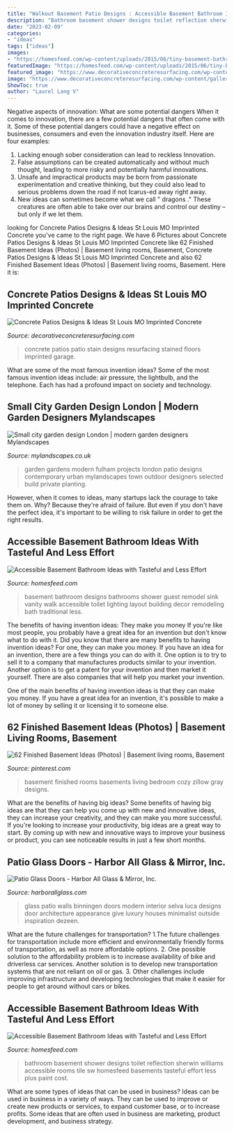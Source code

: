 ```yaml
---
title: "Walkout Basement Patio Designs : Accessible Basement Bathroom Ideas With Tasteful And Less Effort"
description: "Bathroom basement shower designs toilet reflection sherwin williams accessible rooms tile sw homesfeed basements tasteful effort less plus paint cost"
date: "2023-02-09"
categories:
- "ideas"
tags: ["ideas"]
images:
- "https://homesfeed.com/wp-content/uploads/2015/06/tiny-basement-bathroom-ideas-with-walk-in-shower-and-toilet-plus-vanity-units-with-granite-countertop-and-sink-plus-mirror-and-wall-scones.jpg"
featuredImage: "https://homesfeed.com/wp-content/uploads/2015/06/tiny-basement-bathroom-ideas-with-walk-in-shower-and-toilet-plus-vanity-units-with-granite-countertop-and-sink-plus-mirror-and-wall-scones.jpg"
featured_image: "https://www.decorativeconcreteresurfacing.com/wp-content/gallery/patio/concrete-patio-ideas-stlouis.jpg"
image: "https://www.decorativeconcreteresurfacing.com/wp-content/gallery/patio/concrete-patio-ideas-stlouis.jpg"
ShowToc: true
author: "Laurel Lang V"
---
```



Negative aspects of innovation: What are some potential dangers
When it comes to innovation, there are a few potential dangers that often come with it. Some of these potential dangers could have a negative effect on businesses, consumers and even the innovation industry itself. Here are four examples:
1. Lacking enough sober consideration can lead to reckless Innovation.
2. False assumptions can be created automatically and without much thought, leading to more risky and potentially harmful innovations.
3. Unsafe and impractical products may be born from passionate experimentation and creative thinking, but they could also lead to serious problems down the road if not Icarus-ed away right away. 
4. New ideas can sometimes become what we call " dragons ." These creatures are often able to take over our brains and control our destiny – but only if we let them.

	

		
looking for Concrete Patios Designs &amp; Ideas St Louis MO Imprinted Concrete you've came to the right page. We have 6 Pictures about Concrete Patios Designs &amp; Ideas St Louis MO Imprinted Concrete like 62 Finished Basement Ideas (Photos) | Basement living rooms, Basement, Concrete Patios Designs &amp; Ideas St Louis MO Imprinted Concrete and also 62 Finished Basement Ideas (Photos) | Basement living rooms, Basement. Here it is:
		
    
## Concrete Patios Designs &amp; Ideas St Louis MO Imprinted Concrete

<img loading=lazy src="https://www.decorativeconcreteresurfacing.com/wp-content/gallery/patio/concrete-patio-ideas-stlouis.jpg" onerror="this.onerror=null;this.src='https://tse3.mm.bing.net/th?id=OIP.BmReXEJQsEnadr7x5c4B3AHaJ4&amp;pid=15.1';" alt="Concrete Patios Designs &amp; Ideas St Louis MO Imprinted Concrete">

_Source: decorativeconcreteresurfacing.com_

>concrete patios patio stain designs resurfacing stained floors imprinted garage. 

	

What are some of the most famous invention ideas?
Some of the most famous invention ideas include: air pressure, the lightbulb, and the telephone. Each has had a profound impact on society and technology.

    
## Small City Garden Design London | Modern Garden Designers Mylandscapes

<img loading=lazy src="https://www.mylandscapes.co.uk/cards/sm.jpg" onerror="this.onerror=null;this.src='https://tse3.mm.bing.net/th?id=OIP.2quyRik06-Ckx9oaEn0bkwHaEo&amp;pid=15.1';" alt="Small city garden design London | modern garden designers Mylandscapes">

_Source: mylandscapes.co.uk_

>garden gardens modern fulham projects london patio designs contemporary urban mylandscapes town outdoor designers selected build private planting. 

	

However, when it comes to ideas, many startups lack the courage to take them on. Why? Because they're afraid of failure. But even if you don't have the perfect idea, it's important to be willing to risk failure in order to get the right results.

    
## Accessible Basement Bathroom Ideas With Tasteful And Less Effort

<img loading=lazy src="https://homesfeed.com/wp-content/uploads/2015/06/tiny-basement-bathroom-ideas-with-walk-in-shower-and-toilet-plus-vanity-units-with-granite-countertop-and-sink-plus-mirror-and-wall-scones.jpg" onerror="this.onerror=null;this.src='https://tse1.mm.bing.net/th?id=OIP.cAYBi1T_WN9i1JHT-Hz_gAHaJ4&amp;pid=15.1';" alt="Accessible Basement Bathroom Ideas with Tasteful and Less Effort">

_Source: homesfeed.com_

>basement bathroom designs bathrooms shower guest remodel sink vanity walk accessible toilet lighting layout building decor remodeling bath traditional less. 

	

The benefits of having invention ideas: They make you money
If you're like most people, you probably have a great idea for an invention but don't know what to do with it. Did you know that there are many benefits to having invention ideas? For one, they can make you money.
If you have an idea for an invention, there are a few things you can do with it. One option is to try to sell it to a company that manufactures products similar to your invention. Another option is to get a patent for your invention and then market it yourself. There are also companies that will help you market your invention.

One of the main benefits of having invention ideas is that they can make you money. If you have a great idea for an invention, it's possible to make a lot of money by selling it or licensing it to someone else.

    
## 62 Finished Basement Ideas (Photos) | Basement Living Rooms, Basement

<img loading=lazy src="https://i.pinimg.com/736x/3b/46/47/3b464795422db4916fe7e677f8b0a4b9.jpg" onerror="this.onerror=null;this.src='https://tse4.mm.bing.net/th?id=OIP.XkwJzdOO9mZGKbtlE0lvSQHaE8&amp;pid=15.1';" alt="62 Finished Basement Ideas (Photos) | Basement living rooms, Basement">

_Source: pinterest.com_

>basement finished rooms basements living bedroom cozy zillow gray designs. 

	

What are the benefits of having big ideas?
Some benefits of having big ideas are that they can help you come up with new and innovative ideas, they can increase your creativity, and they can make you more successful. If you're looking to increase your productivity, big ideas are a great way to start. By coming up with new and innovative ways to improve your business or product, you can see noticeable results in just a few short months.

    
## Patio Glass Doors - Harbor All Glass &amp; Mirror, Inc.

<img loading=lazy src="https://harborallglass.com/wp-content/uploads/2013/07/1313.jpg" onerror="this.onerror=null;this.src='https://tse2.mm.bing.net/th?id=OIP.UUhG-8azZCeV7IsqMeBCDAHaFy&amp;pid=15.1';" alt="Patio Glass Doors - Harbor All Glass &amp; Mirror, Inc.">

_Source: harborallglass.com_

>glass patio walls binningen doors modern interior selva luca designs door architecture appearance give luxury houses minimalist outside inspiration dezeen. 

	

What are the future challenges for transportation?
1.The future challenges for transportation include more efficient and environmentally friendly forms of transportation, as well as more affordable options. 
2. One possible solution to the affordability problem is to increase availability of bike and driverless car services. Another solution is to develop new transportation systems that are not reliant on oil or gas. 
3. Other challenges include improving infrastructure and developing technologies that make it easier for people to get around without cars or bikes.

    
## Accessible Basement Bathroom Ideas With Tasteful And Less Effort

<img loading=lazy src="https://homesfeed.com/wp-content/uploads/2015/06/basement-bathroom-ideas-with-glass-walk-in-shower-and-toilet-plus-sinks-and-storage-and-picture-plus-tile-floor.jpg" onerror="this.onerror=null;this.src='https://tse3.mm.bing.net/th?id=OIP.a1w1h7Vg5h_DYTBC8P0RqgHaJ4&amp;pid=15.1';" alt="Accessible Basement Bathroom Ideas with Tasteful and Less Effort">

_Source: homesfeed.com_

>bathroom basement shower designs toilet reflection sherwin williams accessible rooms tile sw homesfeed basements tasteful effort less plus paint cost. 

	

What are some types of ideas that can be used in business?
Ideas can be used in business in a variety of ways. They can be used to improve or create new products or services, to expand customer base, or to increase profits. Some ideas that are often used in business are marketing, product development, and business strategy.

